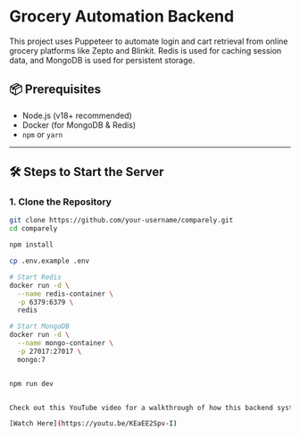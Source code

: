 # Grocery Automation Backend

This project uses Puppeteer to automate login and cart retrieval from online grocery platforms like Zepto and Blinkit. Redis is used for caching session data, and MongoDB is used for persistent storage.

## 📦 Prerequisites

- Node.js (v18+ recommended)
- Docker (for MongoDB & Redis)
- `npm` or `yarn`

---

## 🛠️ Steps to Start the Server

### 1. Clone the Repository

```bash
git clone https://github.com/your-username/comparely.git
cd comparely

npm install

cp .env.example .env

# Start Redis
docker run -d \
  --name redis-container \
  -p 6379:6379 \
  redis

# Start MongoDB
docker run -d \
  --name mongo-container \
  -p 27017:27017 \
  mongo:7


npm run dev


Check out this YouTube video for a walkthrough of how this backend system works:

[Watch Here](https://youtu.be/KEaEE2Spv-I)